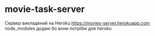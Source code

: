 # movie-task-server
Сервер викладений на Heroku   https://movies-server.herokuapp.com
node_modules додані бо вони потрібні для heroku
